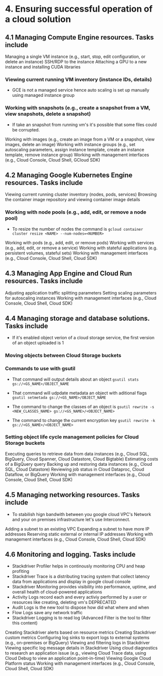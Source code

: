 # 4. Ensuring successful operation of a cloud solution

## 4.1 Managing Compute Engine resources. Tasks include

Managing a single VM instance (e.g., start, stop, edit configuration, or delete an instance)
SSH/RDP to the instance
Attaching a GPU to a new instance and installing CUDA libraries

### Viewing current running VM inventory (instance IDs, details)

- GCE is not a managed service hence auto scaling is set up manually using managed instance group

### Working with snapshots (e.g., create a snapshot from a VM, view snapshots, delete a snapshot)

- If take an snapshot from running vm's it's possible that some files could be corrupted.

Working with images (e.g., create an image from a VM or a snapshot, view images, delete an image)
Working with instance groups (e.g., set autoscaling parameters, assign instance template, create an instance template, remove instance group)
Working with management interfaces (e.g., Cloud Console, Cloud Shell, GCloud SDK)

## 4.2 Managing Google Kubernetes Engine resources. Tasks include

Viewing current running cluster inventory (nodes, pods, services)
Browsing the container image repository and viewing container image details

### Working with node pools (e.g., add, edit, or remove a node pool)

- To resize the number of nodes the command is `gcloud container cluster resize <NAME> --num-nodes=<NUMBER>`

Working with pods (e.g., add, edit, or remove pods)
Working with services (e.g., add, edit, or remove a service)
Working with stateful applications (e.g. persistent volumes, stateful sets)
Working with management interfaces (e.g., Cloud Console, Cloud Shell, Cloud SDK)

## 4.3 Managing App Engine and Cloud Run resources. Tasks include

Adjusting application traffic splitting parameters
Setting scaling parameters for autoscaling instances
Working with management interfaces (e.g., Cloud Console, Cloud Shell, Cloud SDK)

## 4.4 Managing storage and database solutions. Tasks include

- If it's enabled object verion of a cloud storage service, the first version of an object uploaded is 1

### Moving objects between Cloud Storage buckets

### Commands to use with gsutil

- That command will output details about an object `gsutil stats gs://<GS_NAME>/OBJECT_NAME`

- That command will udpdate metadata an object with aditional flags `gsutil setmetada gs://<GS_NAME>/OBJECT_NAME`

- The command to change the classes of an object is `gsutil rewrite -s <NEW_CLASSES_NAME> gs://<GS_NAME>/<OBJECT_NAME>`

- The command to change the current encryption key  `gsutil rewrite -k gs://<GS_NAME>/<OBJECT_NAME>`

### Setting object life cycle management policies for Cloud Storage buckets

Executing queries to retrieve data from data instances (e.g., Cloud SQL, BigQuery, Cloud Spanner, Cloud Datastore, Cloud Bigtable)
Estimating costs of a BigQuery query
Backing up and restoring data instances (e.g., Cloud SQL, Cloud Datastore)
Reviewing job status in Cloud Dataproc, Cloud Dataflow, or BigQuery
Working with management interfaces (e.g., Cloud Console, Cloud Shell, Cloud SDK)

## 4.5 Managing networking resources. Tasks include

- To stabilish hign bandwith between you google cloud VPC's Network and your on premises infrastructure let's use Interconnect.

Adding a subnet to an existing VPC
Expanding a subnet to have more IP addresses
Reserving static external or internal IP addresses
Working with management interfaces (e.g., Cloud Console, Cloud Shell, Cloud SDK)

## 4.6 Monitoring and logging. Tasks include

- Stackdriver Profiler helps in continously monitoring CPU and heap profiting
- Stackdriver Trace is a distributing tracing system that collect latency data from applications and display in google cloud console
- Stackdriver Monitoring provides visibility into performance, uptime, and overall health of cloud-powered applications
- Activity Logs record each and every activiy performed by a user or resources like creating, deleting vm's DEPRECATED
- Audit Logs is the new tool to dispose how did what where and when
- Flow Logs save any network traffic
- Stackdriver Logging is to read log (Advanced Filter is the tool to filter this content)

Creating Stackdriver alerts based on resource metrics
Creating Stackdriver custom metrics
Configuring log sinks to export logs to external systems (e.g., on-premises or BigQuery)
Viewing and filtering logs in Stackdriver
Viewing specific log message details in Stackdriver
Using cloud diagnostics to research an application issue (e.g., viewing Cloud Trace data, using Cloud Debug to view an application point-in-time)
Viewing Google Cloud Platform status
Working with management interfaces (e.g., Cloud Console, Cloud Shell, Cloud SDK)
